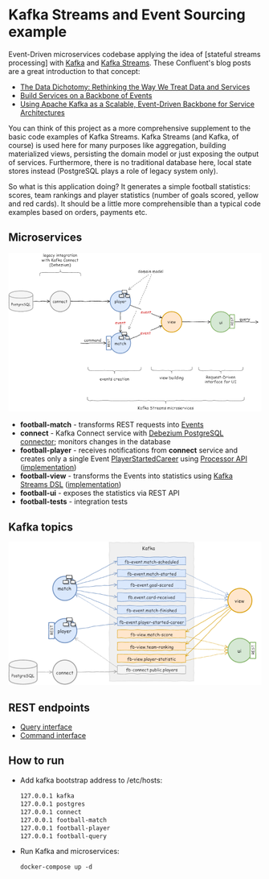 # Kafka Streams and Event Sourcing example
Event-Driven microservices codebase applying the idea of [stateful streams processing] with [Kafka](https://kafka.apache.org/) and [Kafka Streams](https://kafka.apache.org/documentation/streams/). These Confluent's blog posts are a great introduction to that concept:
- [The Data Dichotomy: Rethinking the Way We Treat Data and Services](https://www.confluent.io/blog/data-dichotomy-rethinking-the-way-we-treat-data-and-services/)
- [Build Services on a Backbone of Events](https://www.confluent.io/blog/build-services-backbone-events/)
- [Using Apache Kafka as a Scalable, Event-Driven Backbone for Service Architectures](https://www.confluent.io/blog/apache-kafka-for-service-architectures/)

You can think of this project as a more comprehensive supplement to the basic code examples of Kafka Streams. Kafka Streams (and Kafka, of course) is used here for many purposes like aggregation, building materialized views, persisting the domain model or just exposing the output of services. Furthermore, there is no traditional database here, local state stores instead (PostgreSQL plays a role of legacy system only).

So what is this application doing? It generates a simple football statistics: scores, team rankings and player statistics (number of goals scored, yellow and red cards). It should be a little more comprehensible than a typical code examples based on orders, payments etc.


Microservices
-------------

![architecture](docs/architecture.png)

- __football-match__ - transforms REST requests into [Events](djarza/tree/master/football-common/src/main/java/org/djar/football/model/event)
- __connect__ - Kafka Connect service with [Debezium PostgreSQL connector](http://debezium.io/docs/connectors/postgresql/); monitors changes in the database
- __football-player__ - receives notifications from __connect__ service and creates only a single Event [PlayerStartedCareer](djarza/football-events/blob/master/football-common/src/main/java/org/djar/football/model/event/PlayerStartedCareer.java) using [Processor API](https://kafka.apache.org/11/documentation/streams/developer-guide/processor-api.html) ([implementation](djarza/football-events/blob/master/football-player/src/main/java/org/djar/football/player/snapshot/DomainUpdater.java))
- __football-view__ - transforms the Events into statistics using [Kafka Streams DSL](https://kafka.apache.org/11/documentation/streams/developer-guide/dsl-api.html) ([implementation](djarza/football-events/blob/master/football-view/src/main/java/org/djar/football/view/projection/StatisticsBuilder.java))
- __football-ui__ - exposes the statistics via REST API
- __football-tests__ - integration tests


Kafka topics
------------
![topics](docs/topics.png)

REST endpoints
--------------
- [Query interface](djarza/football-events/blob/master/football-ui/src/main/java/org/djar/football/ui/controller/StatisticsController.java)
- [Command interface](djarza/football-events/blob/master/football-match/src/main/java/org/djar/football/match/controller/MatchController.java)

How to run
----------
- Add kafka bootstrap address to /etc/hosts:
    ```
    127.0.0.1 kafka
    127.0.0.1 postgres
    127.0.0.1 connect
    127.0.0.1 football-match
    127.0.0.1 football-player
    127.0.0.1 football-query
    ```
- Run Kafka and microservices:
    ```
    docker-compose up -d
    ```
